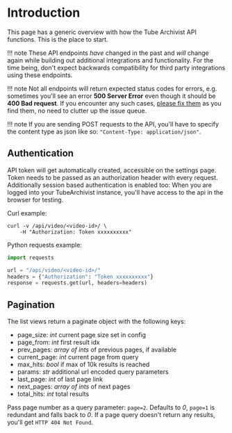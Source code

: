 # Introduction

This page has a generic overview with how the Tube Archivist API functions. This is the place to start.

!!! note
    These API endpoints *have* changed in the past and *will* change again while building out additional integrations and functionality. For the time being, don't expect backwards compatibility for third party integrations using these endpoints.

!!! note
    Not all endpoints will return expected status codes for errors, e.g. sometimes you'll see an error **500 Server Error** even though it should be **400 Bad request**. If you encounter any such cases, [please fix them](https://github.com/tubearchivist/tubearchivist/blob/master/CONTRIBUTING.md#how-to-make-a-pull-request) as you find them, no need to clutter up the issue queue.

!!! note
    If you are sending POST requests to the API, you'll have to specify the content type as json like so: `"Content-Type: application/json"`.

## Authentication
API token will get automatically created, accessible on the settings page. Token needs to be passed as an authorization header with every request. Additionally session based authentication is enabled too: When you are logged into your TubeArchivist instance, you'll have access to the api in the browser for testing.

Curl example:
```shell
curl -v /api/video/<video-id>/ \
    -H "Authorization: Token xxxxxxxxxx"
```

Python requests example:
```python
import requests

url = "/api/video/<video-id>/"
headers = {"Authorization": "Token xxxxxxxxxx"}
response = requests.get(url, headers=headers)
```

## Pagination
The list views return a paginate object with the following keys:

  - page_size: *int* current page size set in config
  - page_from: *int* first result idx
  - prev_pages: *array of ints* of previous pages, if available
  - current_page: *int* current page from query
  - max_hits: *bool* if max of 10k results is reached
  - params: *str* additional url encoded query parameters
  - last_page: *int* of last page link
  - next_pages: *array of ints* of next pages
  - total_hits: *int* total results

Pass page number as a query parameter: `page=2`. Defaults to *0*, `page=1` is redundant and falls back to *0*. If a page query doesn't return any results, you'll get `HTTP 404 Not Found`.
